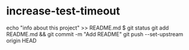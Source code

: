 # increase-test-timeout
echo "info about this project" >> README.md
$ git status
git add README.md && git commit -m "Add README"
git push --set-upstream origin HEAD
